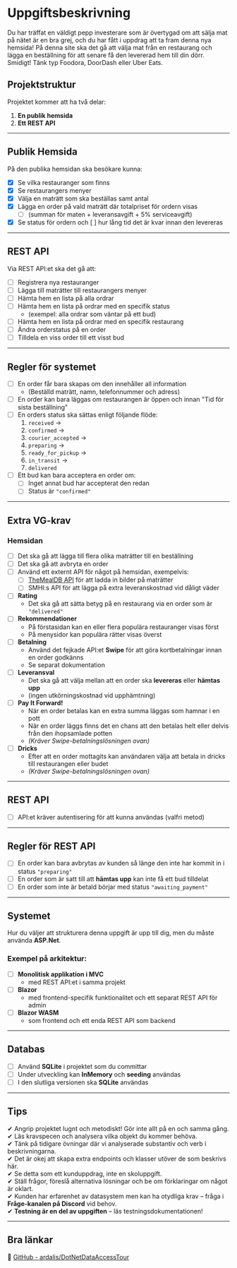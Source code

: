 # Uppgiftsbeskrivning  

Du har träffat en väldigt pepp investerare som är övertygad om att sälja mat på nätet är en bra grej, och du har fått i uppdrag att ta fram denna nya hemsida! På denna site ska det gå att välja mat från en restaurang och lägga en beställning för att senare få den levererad hem till din dörr. Smidigt! Tänk typ Foodora, DoorDash eller Uber Eats.  

## Projektstruktur  
Projektet kommer att ha två delar:  
1. **En publik hemsida**  
2. **Ett REST API**  

---

## Publik Hemsida  
På den publika hemsidan ska besökare kunna:  
- [x] Se vilka restauranger som finns  
- [x] Se restaurangers menyer  
- [x] Välja en maträtt som ska beställas samt antal  
- [x] Lägga en order på vald maträtt där totalpriset för ordern visas  
  -[ ] (summan för maten + leveransavgift + 5% serviceavgift)  
- [x] Se status för ordern och 
[ ] hur lång tid det är kvar innan den levereras  

---

## REST API  
Via REST API:et ska det gå att:  
- [ ] Registrera nya restauranger  
- [ ] Lägga till maträtter till restaurangers menyer  
- [ ] Hämta hem en lista på alla ordrar  
- [ ] Hämta hem en lista på ordrar med en specifik status  
  - (exempel: alla ordrar som väntar på ett bud)  
- [ ] Hämta hem en lista på ordrar med en specifik restaurang  
- [ ] Ändra orderstatus på en order  
- [ ] Tilldela en viss order till ett visst bud  

---

## Regler för systemet  
- [ ] En order får bara skapas om den innehåller all information  
  - (Beställd maträtt, namn, telefonnummer och adress)  
- [ ] En order kan bara läggas om restaurangen är öppen och innan "Tid för sista beställning"  
- [ ] En orders status ska sättas enligt följande flöde:  
  1. `received` →  
  2. `confirmed` →  
  3. `courier_accepted` →  
  4. `preparing` →  
  5. `ready_for_pickup` →  
  6. `in_transit` →  
  7. `delivered`  
- [ ] Ett bud kan bara acceptera en order om:  
  - [ ] Inget annat bud har accepterat den redan  
  - [ ] Status är `"confirmed"`

---

## Extra VG-krav  
### Hemsidan  
- [ ] Det ska gå att lägga till flera olika maträtter till en beställning  
- [ ] Det ska gå att avbryta en order  
- [ ] Använd ett externt API för något på hemsidan, exempelvis:  
  - [ ] [TheMealDB API](https://www.themealdb.com/api.php) för att ladda in bilder på maträtter  
  - [ ] SMHI:s API för att lägga på extra leveranskostnad vid dåligt väder  
- [ ] **Rating**  
  - Det ska gå att sätta betyg på en restaurang via en order som är `"delivered"`  
- [ ] **Rekommendationer**  
  - På förstasidan kan en eller flera populära restauranger visas först  
  - På menysidor kan populära rätter visas överst  
- [ ] **Betalning**  
  - Använd det fejkade API:et **Swipe** för att göra kortbetalningar innan en order godkänns  
  - Se separat dokumentation  
- [ ] **Leveransval**  
  - Det ska gå att välja mellan att en order ska **levereras** eller **hämtas upp**  
  - (ingen utkörningskostnad vid upphämtning)  
- [ ] **Pay It Forward!**  
  - När en order betalas kan en extra summa läggas som hamnar i en pott  
  - När en order läggs finns det en chans att den betalas helt eller delvis från den ihopsamlade potten  
  - *(Kräver Swipe-betalningslösningen ovan)*  
- [ ] **Dricks**  
  - Efter att en order mottagits kan användaren välja att betala in dricks till restaurangen eller budet  
  - *(Kräver Swipe-betalningslösningen ovan)*  

---

## REST API  
- [ ] API:et kräver autentisering för att kunna användas (valfri metod)  

---

## Regler för REST API  
- [ ] En order kan bara avbrytas av kunden så länge den inte har kommit in i status `"preparing"`  
- [ ] En order som är satt till att **hämtas upp** kan inte få ett bud tilldelat  
- [ ] En order som inte är betald börjar med status `"awaiting_payment"`  

---

## Systemet  
Hur du väljer att strukturera denna uppgift är upp till dig, men du måste använda **ASP.Net**.  
### Exempel på arkitektur:  
- [ ] **Monolitisk applikation i MVC**  
  - med REST API:et i samma projekt  
- [ ] **Blazor**  
  - med frontend-specifik funktionalitet och ett separat REST API för admin  
- [ ] **Blazor WASM**  
  - som frontend och ett enda REST API som backend  

---

## Databas  
- [ ] Använd **SQLite** i projektet som du committar  
- [ ] Under utveckling kan **InMemory** och **seeding** användas  
- [ ] I den slutliga versionen ska **SQLite** användas  

---

## Tips  
✔ Angrip projektet lugnt och metodiskt! Gör inte allt på en och samma gång.  
✔ Läs kravspecen och analysera vilka objekt du kommer behöva.  
✔ Tänk på tidigare övningar där vi analyserade substantiv och verb i beskrivningarna.  
✔ Det är okej att skapa extra endpoints och klasser utöver de som beskrivs här.  
✔ Se detta som ett kunduppdrag, inte en skoluppgift.  
✔ Ställ frågor, föreslå alternativa lösningar och be om förklaringar om något är oklart.  
✔ Kunden har erfarenhet av datasystem men kan ha otydliga krav – fråga i **Fråge-kanalen på Discord** vid behov.  
✔ **Testning är en del av uppgiften** – läs testningsdokumentationen!  

---

## Bra länkar  
🔗 [GitHub - ardalis/DotNetDataAccessTour](https://github.com/ardalis/DotNetDataAccessTour)  
